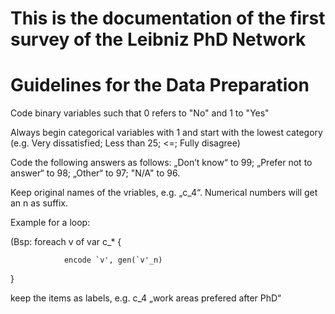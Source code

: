 # This is the documentation of the first survey of the Leibniz PhD Network

# Guidelines for the Data Preparation

Code binary variables such that 0 refers to "No" and 1 to "Yes"

Always begin categorical variables with 1 and start with the lowest category (e.g. Very dissatisfied; Less than 25; <=; Fully disagree)

Code the following answers as follows:
„Don’t know“ to 99;
„Prefer not to answer“ to 98;
 „Other“ to 97;
 "N/A" to 96.
 
Keep original names of the vriables, e.g. „c_4“. Numerical numbers will get an n as suffix.

Example for a loop:
 

(Bsp: foreach v of var c_* {

                encode `v', gen(`v'_n) 

}

keep the items as labels, e.g. c_4 „work areas prefered after PhD“
